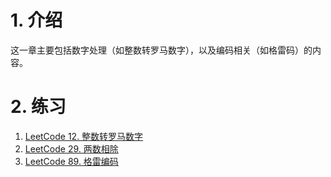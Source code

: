 # 1. 介绍

这一章主要包括数字处理（如整数转罗马数字），以及编码相关（如格雷码）的内容。

# 2. 练习

1. [LeetCode 12. 整数转罗马数字](https://leetcode-cn.com/problems/integer-to-roman/)
2. [LeetCode 29. 两数相除](https://leetcode-cn.com/problems/divide-two-integers/)
3. [LeetCode 89. 格雷编码](https://leetcode-cn.com/problems/gray-code/)

